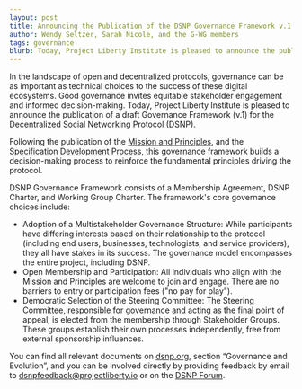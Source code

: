 ```yaml
---
layout: post
title: Announcing the Publication of the DSNP Governance Framework v.1
author: Wendy Seltzer, Sarah Nicole, and the G-WG members
tags: governance
blurb: Today, Project Liberty Institute is pleased to announce the publication of a draft Governance Framework (v.1) for the Decentralized Social Networking Protocol (DSNP).
---
```


In the landscape of open and decentralized protocols, governance can be as important as technical choices to the success of these digital ecosystems. Good governance invites equitable stakeholder engagement and informed decision-making. Today, Project Liberty Institute is pleased to announce the publication of a draft Governance Framework (v.1) for the Decentralized Social Networking Protocol (DSNP).

Following the publication of the [Mission and Principles](https://dsnp.org/mission-principles.html), and the [Specification Development Process](https://dsnp.org/process.html), this governance framework builds a decision-making process to reinforce the fundamental principles driving the protocol.

DSNP Governance Framework consists of a Membership Agreement, DSNP Charter, and Working Group Charter. The framework's core governance choices include:



* Adoption of a Multistakeholder Governance Structure: While participants have differing interests based on their relationship to the protocol (including end users, businesses, technologists, and service providers), they all have stakes in its success. The governance model encompasses the entire project, including DSNP. 
* Open Membership and Participation: All individuals who align with the Mission and Principles are welcome to join and engage. There are no barriers to entry or participation fees ("no pay for play").
* Democratic Selection of the Steering Committee: The Steering Committee, responsible for governance and acting as the final point of appeal, is elected from the membership through Stakeholder Groups. These groups establish their own processes independently, free from external sponsorship influences.

You can find all relevant documents on [dsnp.org](dsnp.org), section “Governance and Evolution”, and you can be involved directly by providing feedback by email to [dsnpfeedback@projectliberty.io](mailto:dsnpfeedback@projectliberty.io) or on the [DSNP Forum](https://forums.projectliberty.io/). 

